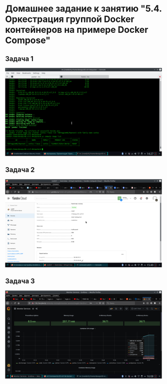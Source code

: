 # Домашнее задание к занятию "5.4. Оркестрация группой Docker контейнеров на примере Docker Compose"

## Задача 1

![Alt](S_05_04_1.png "Screenshot")

## Задача 2

![Alt](S_05_04_2.png "Screenshot")

## Задача 3

![Alt](S_05_04_3.png "Screenshot")

